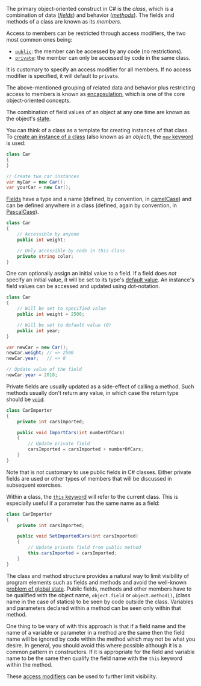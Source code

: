 The primary object-oriented construct in C# is the _class_, which is a combination of data ([_fields_][fields]) and behavior ([_methods_][methods]). The fields and methods of a class are known as its _members_.

Access to members can be restricted through access modifiers, the two most common ones being:

- [`public`][public]: the member can be accessed by any code (no restrictions).
- [`private`][private]: the member can only be accessed by code in the same class.

It is customary to specify an access modifier for all members. If no access modifier is specified, it will default to `private`.

The above-mentioned grouping of related data and behavior plus restricting access to members is known as [encapsulation][encapsulation], which is one of the core object-oriented concepts.

The combination of field values of an object at any one time are known as the object's [state][object-state].

You can think of a class as a template for creating instances of that class. To [create an instance of a class][creating-objects] (also known as an _object_), the [`new` keyword][new] is used:

```csharp
class Car
{
}

// Create two car instances
var myCar = new Car();
var yourCar = new Car();
```

[Fields][fields] have a type and a name (defined, by convention, in [camelCase][camel-case]) and can be defined anywhere in a class (defined, again by convention, in [PascalCase][pascal-case]).

```csharp
class Car
{
    // Accessible by anyone
    public int weight;

    // Only accessible by code in this class
    private string color;
}
```

One can optionally assign an initial value to a field. If a field does _not_ specify an initial value, it will be set to its type's [default value][default-values]. An instance's field values can be accessed and updated using dot-notation.

```csharp
class Car
{
    // Will be set to specified value
    public int weight = 2500;

    // Will be set to default value (0)
    public int year;
}

var newCar = new Car();
newCar.weight; // => 2500
newCar.year;   // => 0

// Update value of the field
newCar.year = 2018;
```

Private fields are usually updated as a side-effect of calling a method. Such methods usually don't return any value, in which case the return type should be [`void`][void]:

```csharp
class CarImporter
{
    private int carsImported;

    public void ImportCars(int numberOfCars)
    {
        // Update private field
        carsImported = carsImported + numberOfCars;
    }
}
```

Note that is not customary to use public fields in C# classes. Either private fields are used or other types of members that will be discussed in subsequent exercises.

Within a class, the [`this` keyword][this] will refer to the current class. This is especially useful if a parameter has the same name as a field:

```csharp
class CarImporter
{
    private int carsImported;

    public void SetImportedCars(int carsImported)
    {
        // Update private field from public method
        this.carsImported = carsImported;
    }
}
```

The class and method structure provides a natural way to limit visibility of program elements such as fields and methods and avoid the well-known [problem of global state][so-global-state-problem]. Public fields, methods and other members have to be qualified with the object name, `object.field` or `object.method()`, (class name in the case of statics) to be seen by code outside the class. Variables and parameters declared within a method can be seen only within that method.

One thing to be wary of with this approach is that if a field name and the name of a variable or parameter in a method are the same then the field name will be ignored by code within the method which may not be what you desire.  In general, you should avoid this where possible although it is a common pattern in constructors.  If it is appropriate for the field and variable name to be the same then qualify the field name with the `this` keyword within the method.

These [access modifiers][access-modifiers] can be used to further limit visibility.

[fields]: https://docs.microsoft.com/en-us/dotnet/csharp/programming-guide/classes-and-structs/fields
[methods]: https://docs.microsoft.com/en-us/dotnet/csharp/programming-guide/classes-and-structs/methods
[this]: https://docs.microsoft.com/en-us/dotnet/csharp/language-reference/keywords/this
[new]: https://docs.microsoft.com/en-us/dotnet/csharp/language-reference/operators/new-operator
[void]: https://docs.microsoft.com/en-us/dotnet/csharp/language-reference/builtin-types/void
[creating-objects]: https://docs.microsoft.com/en-us/dotnet/csharp/programming-guide/classes-and-structs/classes#creating-objects
[fields]: https://docs.microsoft.com/en-us/dotnet/csharp/programming-guide/classes-and-structs/fields
[public]: https://docs.microsoft.com/en-us/dotnet/csharp/language-reference/keywords/public
[private]: https://docs.microsoft.com/en-us/dotnet/csharp/language-reference/keywords/private
[default-values]: https://docs.microsoft.com/en-us/dotnet/csharp/language-reference/builtin-types/default-values
[camel-case]: https://techterms.com/definition/camelcase
[pascal-case]: https://techterms.com/definition/pascalcase
[encapsulation]: https://docs.microsoft.com/en-us/dotnet/architecture/modern-web-apps-azure/architectural-principles#encapsulation
[visibility]: https://docs.microsoft.com/en-us/cpp/c-language/scope-and-visibility?view=msvc-160
[object-state]: https://cs.stackexchange.com/questions/6536/definition-of-the-state-of-an-object-in-oop
[so-global-state-problem]: https://softwareengineering.stackexchange.com/questions/148108/why-is-global-state-so-evil
[access-modifiers]: https://docs.microsoft.com/en-us/dotnet/csharp/programming-guide/classes-and-structs/access-modifiers
